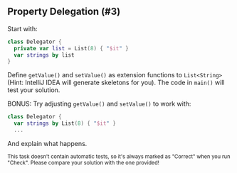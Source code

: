 ## Property Delegation (#3)

Start with:

```kotlin
class Delegator {
  private var list = List(8) { "$it" }
  var strings by list
}
```

Define `getValue()` and `setValue()` as extension functions to `List<String>`
(Hint: IntelliJ IDEA will generate skeletons for you). The code in `main()`
will test your solution.

BONUS: Try adjusting `getValue()` and `setValue()` to work with:

```kotlin
class Delegator {
  var strings by List(8) { "$it" }
  ...
```

And explain what happens.

<sub> This task doesn't contain automatic tests,
so it's always marked as "Correct" when you run "Check".
Please compare your solution with the one provided! </sub>
